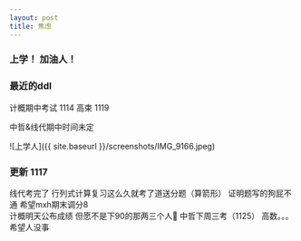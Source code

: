 ```yaml
---
layout: post
title: 焦虑
---
```


### 上学！ 加油人！
### 最近的ddl
计概期中考试  1114        高束  1119  
  
中哲&线代期中时间未定  

![上学人]({{ site.baseurl }}/screenshots/IMG_9166.jpeg)


### 更新 1117
线代考完了  行列式计算复习这么久就考了道送分题（算箭形） 证明题写的狗屁不通 希望mxh期末调分8  
计概明天公布成绩 但愿不是下90的那两三个人🙏
中哲下周三考（1125）
高数。。。 希望人没事
